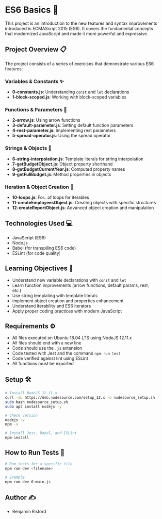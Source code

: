 # ES6 Basics 🚀

This project is an introduction to the new features and syntax improvements introduced in ECMAScript 2015 (ES6). It covers the fundamental concepts that modernized JavaScript and made it more powerful and expressive.

## Project Overview 📋

The project consists of a series of exercises that demonstrate various ES6 features:

### Variables & Constants ✨
- **0-constants.js**: Understanding `const` and `let` declarations
- **1-block-scoped.js**: Working with block-scoped variables

### Functions & Parameters 🔧
- **2-arrow.js**: Using arrow functions
- **3-default-parameter.js**: Setting default function parameters
- **4-rest-parameter.js**: Implementing rest parameters
- **5-spread-operator.js**: Using the spread operator

### Strings & Objects 📝
- **6-string-interpolation.js**: Template literals for string interpolation
- **7-getBudgetObject.js**: Object property shorthand
- **8-getBudgetCurrentYear.js**: Computed property names
- **9-getFullBudget.js**: Method properties in objects

### Iteration & Object Creation 🔄
- **10-loops.js**: For...of loops for iterables
- **11-createEmployeesObject.js**: Creating objects with specific structures
- **12-createReportObject.js**: Advanced object creation and manipulation

## Technologies Used 💻
- JavaScript (ES6)
- Node.js
- Babel (for transpiling ES6 code)
- ESLint (for code quality)

## Learning Objectives 🎯
- Understand new variable declarations with `const` and `let`
- Learn function improvements (arrow functions, default params, rest, etc.)
- Use string templating with template literals
- Implement object creation and properties enhancement
- Understand iterability and ES6 iterators
- Apply proper coding practices with modern JavaScript

## Requirements ⚙️
- All files executed on Ubuntu 18.04 LTS using NodeJS 12.11.x
- All files should end with a new line
- Code should use the `.js` extension
- Code tested with Jest and the command `npm run test`
- Code verified against lint using ESLint
- All functions must be exported

## Setup 🛠️
```bash
# Install NodeJS 12.11.x
curl -sL https://deb.nodesource.com/setup_12.x -o nodesource_setup.sh
sudo bash nodesource_setup.sh
sudo apt install nodejs -y

# Check version
nodejs -v
npm -v

# Install Jest, Babel, and ESLint
npm install
```

## How to Run Tests 🧪
```bash
# Run tests for a specific file
npm run dev <filename>

# Example
npm run dev 0-main.js
```

## Author ✍️
- Benjamin Ristord
